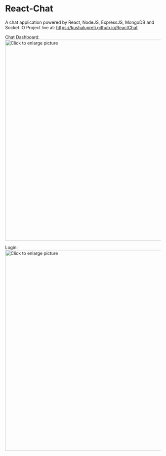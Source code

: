 # React-Chat

A chat application powered by React, NodeJS, ExpressJS, MongoDB and Socket.IO
Project live at: https://kushalupreti.github.io/ReactChat

Chat Dashboard:
<a href="https://drive.google.com/uc?export=view&id=14fxksKv-iJX1Q8nae65Gy8OaaWdUAWKe"><img src="https://drive.google.com/file/d/14fxksKv-iJX1Q8nae65Gy8OaaWdUAWKe/view?usp=sharing" style="width: 650px; max-width: 100%; height: auto" title="Click to enlarge picture" /></a>

Login:
<a href="https://drive.google.com/uc?export=view&id=1M4A08qVeproAHjXSAj19HA94qdeGLy2N"><img src="https://drive.google.com/uc?export=view&id=1M4A08qVeproAHjXSAj19HA94qdeGLy2N" style="width: 650px; max-width: 100%; height: auto" title="Click to enlarge picture" /></a>


